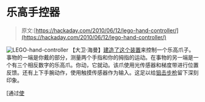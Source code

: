 # 乐高手控器

> 原文:[https://hackaday.com/2010/06/12/lego-hand-controller/](https://hackaday.com/2010/06/12/lego-hand-controller/)

![](../Images/f14015d25c685069579a92007c8337a4.png "LEGO-hand-controller")
【大卫·海曼】[建造了这个装置](http://www.mocpages.com/moc.php/8062)来控制一个乐高爪子。事物的一端是你戴的部分，测量两个手指和你的拇指的运动。在事物的另一端是一个有三个相反数字的乐高爪。你动，它就动。该爪使用光传感器和梯度带进行位置反馈。还有上下手腕动作，使用触摸传感器作为输入。这足以给[狙击步枪](http://hackaday.com/2010/06/11/seven-six-two-millimeter-full-plastic-jacket/)留下深刻印象。

[通过[使](http://blog.makezine.com/archive/2010/06/lego_rc_hand_with_exoskeletal_contr.html)